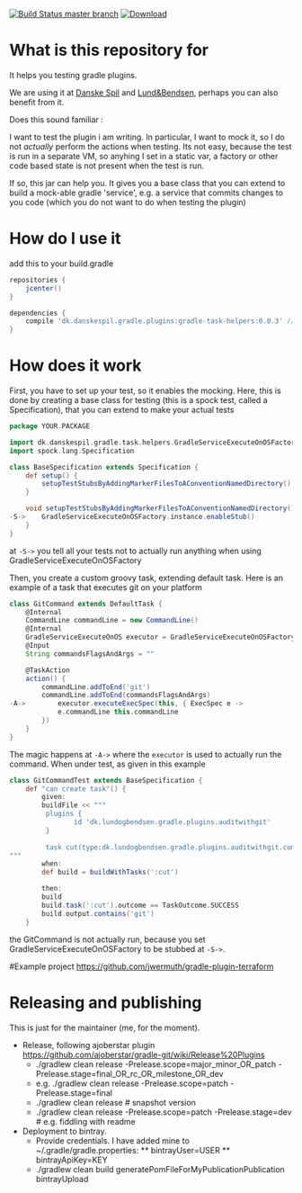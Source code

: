 [![Build Status master branch](https://travis-ci.org/jwermuth/gradle-task-helpers.svg?branch=master)](https://travis-ci.org/jwermuth/gradle-task-helpers)
[ ![Download](https://api.bintray.com/packages/jwermuth/oss/gradle-task-helpers/images/download.svg) ](https://bintray.com/jwermuth/oss/gradle-task-helpers/_latestVersion) 


# What is this repository for
It helps you testing gradle plugins.

We are using it at [Danske Spil](https://danskespil.dk/) and [Lund&Bendsen](https://home.lundogbendsen.dk/), perhaps you
can also benefit from it.

Does this sound familiar :

I want to test the plugin i am writing. In particular, I want to mock it, so I do not _actually_ perform the actions when 
 testing. Its not easy, because the test is run in a separate VM, so anyhing I set in a 
static var, a factory or other code based state is not present when the test is run.

If so, this jar can help you. It gives you a base class that you can extend to build a mock-able gradle 'service', 
e.g. a service that commits changes to you code (which you do not want to do when testing the plugin)

# How do I use it
add this to your build.gradle
```gradle
repositories {
    jcenter()
}

dependencies {
    compile 'dk.danskespil.gradle.plugins:gradle-task-helpers:0.0.3' // use latest version. You can see which in the badge at the top of this README
}
```

# How does it work

First, you have to set up your test, so it enables the mocking. Here, this is done by creating a base class for 
testing (this is a spock test, called a Specification), that you can extend to make your actual tests

```groovy
package YOUR.PACKAGE

import dk.danskespil.gradle.task.helpers.GradleServiceExecuteOnOSFactory
import spock.lang.Specification

class BaseSpecification extends Specification {
    def setup() {
        setupTestStubsByAddingMarkerFilesToAConventionNamedDirectory()
    }

    void setupTestStubsByAddingMarkerFilesToAConventionNamedDirectory() {
-S->    GradleServiceExecuteOnOSFactory.instance.enableStub()
    }
}
```
at ```-S->``` you tell all your tests not to actually run anything when using GradleServiceExecuteOnOSFactory

Then, you create a custom groovy task, extending default task. Here is an example of a task that executes git 
 on your platform 
```groovy
class GitCommand extends DefaultTask {
    @Internal
    CommandLine commandLine = new CommandLine()
    @Internal
    GradleServiceExecuteOnOS executor = GradleServiceExecuteOnOSFactory.instance.createService(project)
    @Input
    String commandsFlagsAndArgs = ""

    @TaskAction
    action() {
        commandLine.addToEnd('git')
        commandLine.addToEnd(commandsFlagsAndArgs)
-A->        executor.executeExecSpec(this, { ExecSpec e ->
            e.commandLine this.commandLine
        })
    }
}
```
The magic happens at ```-A->``` where the ```executor``` is used to actually run the command. When under test, as given in this
example

```groovy
class GitCommandTest extends BaseSpecification {
    def "can create task"() {
        given:
        buildFile << """
         plugins {
                id 'dk.lundogbendsen.gradle.plugins.auditwithgit'
         }
         
         task cut(type:dk.lundogbendsen.gradle.plugins.auditwithgit.commands.GitCommand) 
"""
        when:
        def build = buildWithTasks(':cut')

        then:
        build
        build.task(':cut').outcome == TaskOutcome.SUCCESS
        build.output.contains('git')
    }
```
the GitCommand is not actually run, because you set  GradleServiceExecuteOnOSFactory to be stubbed at 
```-S->```.

#Example project
https://github.com/jwermuth/gradle-plugin-terraform


# Releasing and publishing
This is just for the maintainer (me, for the moment).

* Release, following ajoberstar plugin https://github.com/ajoberstar/gradle-git/wiki/Release%20Plugins
  * ./gradlew clean release -Prelease.scope=major_minor_OR_patch -Prelease.stage=final_OR_rc_OR_milestone_OR_dev
  * e.g. ./gradlew clean release -Prelease.scope=patch -Prelease.stage=final
  * ./gradlew clean release # snapshot version
  * ./gradlew clean release -Prelease.scope=patch -Prelease.stage=dev # e.g. fiddling with readme
* Deployment to bintray.
  * Provide credentials. I have added mine to ~/.gradle/gradle.properties:
  ** bintrayUser=USER
  ** bintrayApiKey=KEY
  * ./gradlew clean build generatePomFileForMyPublicationPublication bintrayUpload
